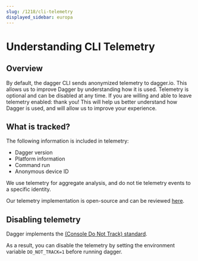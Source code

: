 ```yaml
---
slug: /1218/cli-telemetry
displayed_sidebar: europa
---
```


# Understanding CLI Telemetry

## Overview

By default, the dagger CLI sends anonymized telemetry to dagger.io. This allows us to improve Dagger by understanding how it is used.
Telemetry is optional and can be disabled at any time. If you are willing and able to leave telemetry enabled: thank you! This will help
us better understand how Dagger is used, and will allow us to improve your experience.

## What is tracked?

The following information is included in telemetry:

* Dagger version
* Platform information
* Command run
* Anonymous device ID

We use telemetry for aggregate analysis, and do not tie telemetry events to a specific identity.

Our telemetry implementation is open-source and can be reviewed [here](https://github.com/dagger/dagger/blob/main/telemetry/telemetry.go).

## Disabling telemetry

Dagger implements the [(Console Do Not Track) standard](https://consoledonottrack.com/).

As a result, you can disable the telemetry by setting the environment variable `DO_NOT_TRACK=1` before running dagger.
